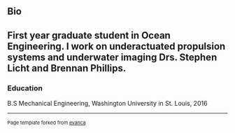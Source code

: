 ## Bio
First year graduate student in Ocean Engineering. I work on underactuated propulsion systems and underwater imaging Drs. Stephen Licht and Brennan Phillips.
---
### Education
B.S Mechanical Engineering, Washington University in St. Louis, 2016

---
<p style="font-size:11px">Page template forked from <a href="https://github.com/evanca/quick-portfolio">evanca</a></p>
<!-- Remove above link if you don't want to attibute -->

